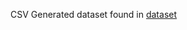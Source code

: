CSV Generated dataset found in <a href="https://github.com/tabet-f/Image2Recipes-using-Tensorflow-Object-Detection-API/tree/master/static/dataset">dataset</a>
